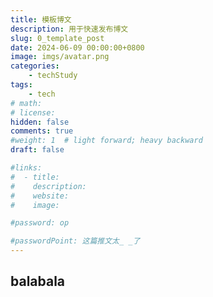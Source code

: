 ```yaml
---
title: 模板博文
description: 用于快速发布博文
slug: 0_template_post
date: 2024-06-09 00:00:00+0800
image: imgs/avatar.png
categories:
    - techStudy
tags:
    - tech
# math: 
# license: 
hidden: false
comments: true
#weight: 1  # light forward; heavy backward
draft: false

#links:
#  - title: 
#    description: 
#    website: 
#    image: 

#password: op

#passwordPoint: 这篇推文太_ _了
---
```


## balabala
